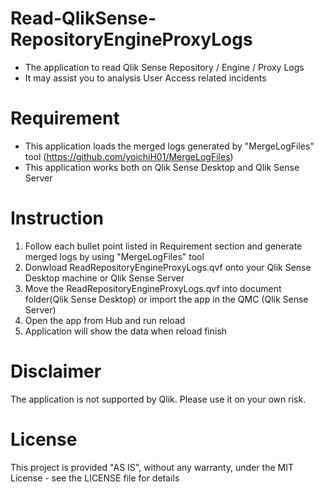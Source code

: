 # Read-QlikSense-RepositoryEngineProxyLogs
- The application to read Qlik Sense Repository / Engine / Proxy Logs
- It may assist you to analysis User Access related incidents

# Requirement
- This application loads the merged logs generated by "MergeLogFiles" tool (https://github.com/yoichiH01/MergeLogFiles)
- This application works both on Qlik Sense Desktop and Qlik Sense Server

# Instruction
1. Follow each bullet point listed in Requirement section and generate merged logs by using "MergeLogFiles" tool
2. Donwload ReadRepositoryEngineProxyLogs.qvf onto your Qlik Sense Desktop machine or Qlik Sense Server
3. Move the ReadRepositoryEngineProxyLogs.qvf into document folder(Qlik Sense Desktop) or import the app in the QMC (Qlik Sense Server)
4. Open the app from Hub and run reload
5. Application will show the data when reload finish

# Disclaimer
The application is not supported by Qlik. Please use it on your own risk. 

# License
This project is provided "AS IS", without any warranty, under the MIT License - see the LICENSE file for details
